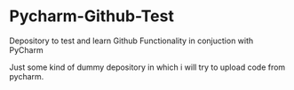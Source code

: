 # Pycharm-Github-Test
Depository to test and learn Github Functionality in conjuction with PyCharm

Just some kind of dummy depository in which i will try to upload code from pycharm.
